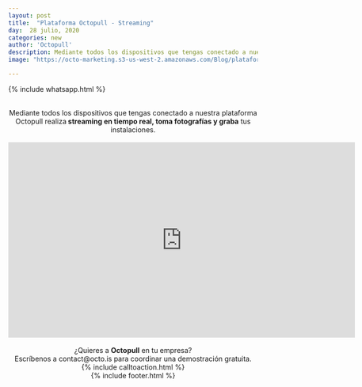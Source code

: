 ```yaml
---
layout: post
title:  "Plataforma Octopull - Streaming"
day:  28 julio, 2020
categories: new
author: 'Octopull'
description: Mediante todos los dispositivos que tengas conectado a nuestra plataforma Octopull, realiza streaming en tiempo real, toma fotografías y graba tus instalaciones.
image: "https://octo-marketing.s3-us-west-2.amazonaws.com/Blog/plataforma-octopull.png"

---
```


{% include whatsapp.html %}

<div class="row post-text text-center" style="text-align: center;">
    <div class="col-md-1"></div>
    <div class="col-md-9">
    <br>
    Mediante todos los dispositivos que tengas conectado a nuestra <a ref="" target="_blank">plataforma Octopull</a> realiza<b> streaming en tiempo real, toma fotografías y graba</b> tus instalaciones.<br><br>
    <iframe width="700" height="395" src="https://www.youtube.com/embed/e5-QV1NVMj0" frameborder="0" allow="accelerometer; autoplay; encrypted-media; gyroscope; picture-in-picture" allowfullscreen></iframe>
    <br><br>
    ¿Quieres a <b>Octopull</b> en tu empresa?<br> Escríbenos a <a ref="mailto:contact@octo.is">contact@octo.is</a> para coordinar una demostración gratuita.
    <div style="margin:;">{% include calltoaction.html %}</div>
    {% include footer.html %}
    <div class="col-md-3">
    </div>

